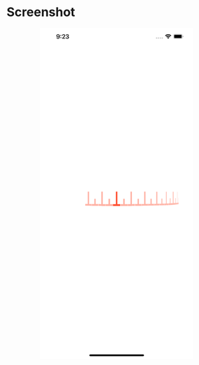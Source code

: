 # Screenshot
<p align="center">
  <img src="https://github.com/rashidlatif55/ScaleSliderPickerViewExample/blob/master/simulator_screenshot_04731EF4-CAFD-42A5-A7B7-F89D0A6933B5.png?raw=true" width="350" title="Example screenshot">
</p>

